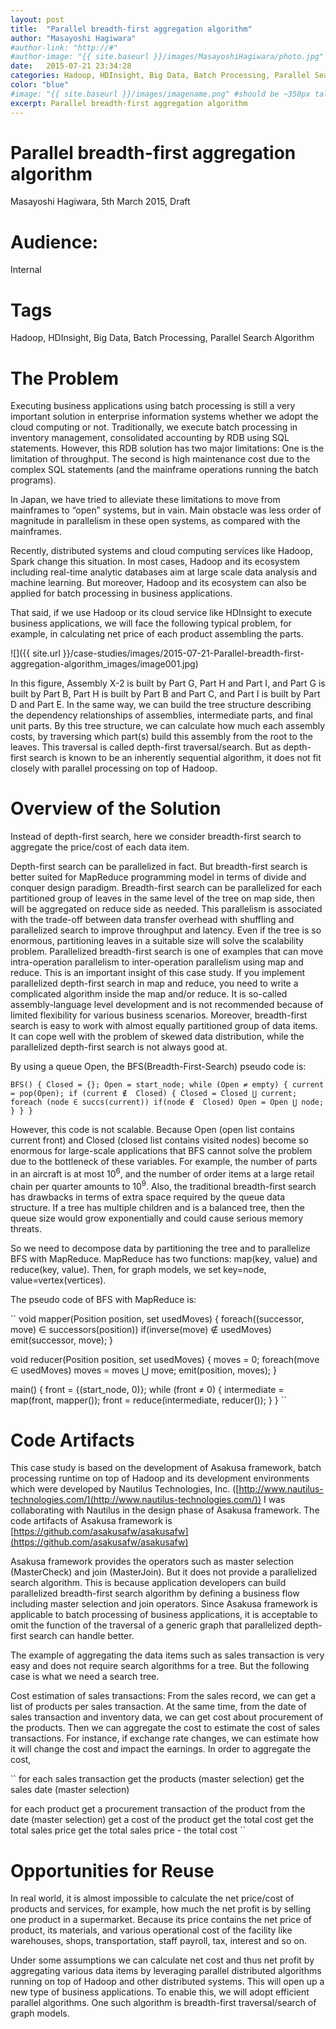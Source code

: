 ```yaml
---
layout: post
title:  "Parallel breadth-first aggregation algorithm"
author: "Masayoshi Hagiwara"
#author-link: "http://#"
#author-image: "{{ site.baseurl }}/images/MasayoshiHagiwara/photo.jpg" //should be square dimensions
date:   2015-07-21 23:34:28
categories: Hadoop, HDInsight, Big Data, Batch Processing, Parallel Search Algorithm
color: "blue"
#image: "{{ site.baseurl }}/images/imagename.png" #should be ~350px tall
excerpt: Parallel breadth-first aggregation algorithm
---
```


# Parallel breadth-first aggregation algorithm

Masayoshi Hagiwara, 5th March 2015, Draft

# Audience:

Internal

# Tags

Hadoop, HDInsight, Big Data, Batch Processing, Parallel Search Algorithm

# The Problem

Executing business applications using batch processing is still a very important solution in enterprise information systems whether we adopt the cloud computing or not. Traditionally, we execute batch processing in inventory management, consolidated accounting by RDB using SQL statements. However, this RDB solution has two major limitations: One is the limitation of throughput. The second is high maintenance cost due to the complex SQL statements (and the mainframe operations running the batch programs).

In Japan, we have tried to alleviate these limitations to move from mainframes to “open” systems, but in vain. Main obstacle was less order of magnitude in parallelism in these open systems, as compared with the mainframes.

Recently, distributed systems and cloud computing services like Hadoop, Spark change this situation. In most cases, Hadoop and its ecosystem including real-time analytic databases aim at large scale data analysis and machine learning. But moreover, Hadoop and its ecosystem can also be applied for batch processing in business applications.

That said, if we use Hadoop or its cloud service like HDInsight to execute business applications, we will face the following typical problem, for example, in calculating net price of each product assembling the parts.

![]({{ site.url }}/case-studies/images/2015-07-21-Parallel-breadth-first-aggregation-algorithm_images/image001.jpg)

In this figure, Assembly X-2 is built by Part G, Part H and Part I, and Part G is built by Part B, Part H is built by Part B and Part C, and Part I is built by Part D and Part E. In the same way, we can build the tree structure describing the dependency relationships of assemblies, intermediate parts, and final unit parts. By this tree structure, we can calculate how much each assembly costs, by traversing which part(s) build this assembly from the root to the leaves. This traversal is called depth-first traversal/search. But as depth-first search is known to be an inherently sequential algorithm, it does not fit closely with parallel processing on top of Hadoop.

# Overview of the Solution

Instead of depth-first search, here we consider breadth-first search to aggregate the price/cost of each data item.

Depth-first search can be parallelized in fact. But breadth-first search is better suited for MapReduce programming model in terms of divide and conquer design paradigm. Breadth-first search can be parallelized for each partitioned group of leaves in the same level of the tree on map side, then will be aggregated on reduce side as needed. This parallelism is associated with the trade-off between data transfer overhead with shuffling and parallelized search to improve throughput and latency. Even if the tree is so enormous, partitioning leaves in a suitable size will solve the scalability problem. Parallelized breadth-first search is one of examples that can move intra-operation parallelism to inter-operation parallelism using map and reduce. This is an important insight of this case study. If you implement parallelized depth-first search in map and reduce, you need to write a complicated algorithm inside the map and/or reduce. It is so-called assembly-language level development and is not recommended because of limited flexibility for various business scenarios. Moreover, breadth-first search is easy to work with almost equally partitioned group of data items. It can cope well with the problem of skewed data distribution, while the parallelized depth-first search is not always good at.

By using a queue Open, the BFS(Breadth-First-Search) pseudo code is:

``
BFS() {
	Closed = {};
	Open = start_node;
	while (Open ≠ empty) {
		current = pop(Open);
		if (current ∉  Closed) {
			Closed = Closed ⋃ current;
			foreach (node ∈ succs(current))
				if(node ∉  Closed)
					Open = Open ⋃ node;
		}
	}
}
``

However, this code is not scalable. Because Open (open list contains current front) and Closed (closed list contains visited nodes) become so enormous for large-scale applications that BFS cannot solve the problem due to the bottleneck of these variables. For example, the number of parts in an aircraft is at most 10<sup>6</sup>, and the number of order items at a large retail chain per quarter amounts to 10<sup>9</sup>.  Also, the traditional breadth-first search has drawbacks in terms of extra space required by the queue data structure. If a tree has multiple children and is a balanced tree, then the queue size would grow exponentially and could cause serious memory threats.

So we need to decompose data by partitioning the tree and to parallelize BFS with MapReduce. MapReduce has two functions: map(key, value) and reduce(key, value). Then, for graph models, we set key=node, value=vertex(vertices).

The pseudo code of BFS with MapReduce is:

``
void mapper(Position position, set usedMoves) {
	foreach((successor, move) ∈ successors(position))
		if(inverse(move) ∉ usedMoves)
			emit(successor, move);
}

void reducer(Position position, set<set> usedMoves) {
	moves = 0;
	foreach(move ∈ usedMoves)
		moves = moves ⋃ move;
		emit(position, moves);
}

main() {
	front = {(start_node, 0)};
	while (front ≠ 0) {
		intermediate = map(front, mapper());
		front = reduce(intermediate, reducer()); }
}
``

# Code Artifacts

This case study is based on the development of Asakusa framework, batch processing runtime on top of Hadoop and its development environments which were developed by Nautilus Technologies, Inc. ([http://www.nautilus-technologies.com/](http://www.nautilus-technologies.com/)) I was collaborating with Nautilus in the design phase of Asakusa framework. The code artifacts of Asakusa framework is [https://github.com/asakusafw/asakusafw](https://github.com/asakusafw/asakusafw)

Asakusa framework provides the operators such as master selection (MasterCheck) and join (MasterJoin). But it does not provide a parallelized search algorithm. This is because application developers can build parallelized breadth-first search algorithm by defining a business flow including master selection and join operators. Since Asakusa framework is applicable to batch processing of business applications, it is acceptable to omit the function of the traversal of a generic graph that parallelized depth-first search can handle better.

The example of aggregating the data items such as sales transaction is very easy and does not require search algorithms for a tree. But the following case is what we need a search tree.

Cost estimation of sales transactions: From the sales record, we can get a list of products per sales transaction. At the same time, from the date of sales transaction and inventory data, we can get cost about procurement of the products. Then we can aggregate the cost to estimate the cost of sales transactions. For instance, if exchange rate changes, we can estimate how it will change the cost and impact the earnings. In order to aggregate the cost,

``
for each sales transaction
	get the products (master selection)
	get the sales date (master selection)

for each product
	get a procurement transaction of the product from the date (master selection)
	get a cost of the product
	get the total cost
	get the total sales price
	get the total sales price - the total cost
``

# Opportunities for Reuse

In real world, it is almost impossible to calculate the net price/cost of products and services, for example, how much the net profit is by selling one product in a supermarket. Because its price contains the net price of product, its materials, and various operational cost of the facility like warehouses, shops, transportation, staff payroll, tax, interest and so on.

Under some assumptions we can calculate net cost and thus net profit by aggregating various data items by leveraging parallel distributed algorithms running on top of Hadoop and other distributed systems. This will open up a new type of business applications. To enable this, we will adopt efficient parallel algorithms. One such algorithm is breadth-first traversal/search of graph models.